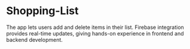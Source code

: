 # Shopping-List
The app lets users add and delete items in their list. Firebase integration provides real-time updates, giving hands-on experience in frontend and backend development. 

